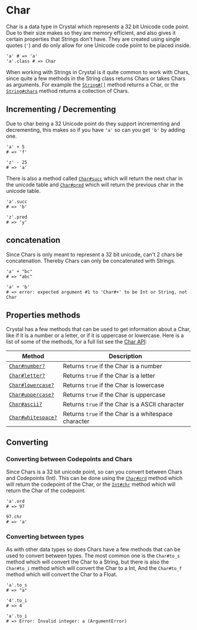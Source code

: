 # Char

Char is a data type in Crystal which represents a 32 bit Unicode code point.
Due to their size makes so they are memory efficient, and also gives it certain properties that Strings don't have.
They are created using single quotes (`'`) and do only allow for one Unicode code point to be placed inside.

```crystal
'a' # => 'a'
'a'.class # => Char
```

When working with Strings in Crystal is it quite common to work with Chars, since quite a few methods in the String class returns Chars or takes Chars as arguments.
For example the [`String#[]`][index] method returns a Char, or the [`String#chars`][chars] method returns a collection of Chars.

## Incrementing / Decrementing

Due to char being a 32 Unicode point do they support incrementing and decrementing, this makes so if you have `'a'` so can you get `'b'` by adding one.

```crystal
'a' + 5
# => 'f'

'z' - 25
# => 'a'
```

There is also a method called [`Char#succ`][succ] which will return the next char in the unicode table and [`Char#pred`][pred] which will return the previous char in the unicode table.

```crystal
'a'.succ
# => 'b'

'z'.pred
# => 'y'
```

## concatenation

Since Chars is only meant to represent a 32 bit unicode, can't 2 chars be concatenation.
Thereby Chars can only be concatenated with Strings.

```Crystal
'a' + "bc"
# => "abc"

'a' + 'b'
# => error: expected argument #1 to 'Char#+' to be Int or String, not Char
```

## Properties methods

Crystal has a few methods that can be used to get information about a Char, like if it is a number or a letter, or if it is uppercase or lowercase.
Here is a list of some of the methods, for a full list see the [Char API][char-api]:

| Method                           | Description                                          |
| -------------------------------- | ---------------------------------------------------- |
| [`Char#number?`][number]         | Returns `true` if the Char is a number               |
| [`Char#letter?`][letter]         | Returns `true` if the Char is a letter               |
| [`Char#lowercase?`][lowercase]   | Returns `true` if the Char is lowercase              |
| [`Char#uppercase?`][uppercase]   | Returns `true` if the Char is uppercase              |
| [`Char#ascii?`][ascii]           | Returns `true` if the Char is a ASCII character      |
| [`Char#whitespace?`][whitespace] | Returns `true` if the Char is a whitespace character |

## Converting

### Converting between Codepoints and Chars

Since Chars is a 32 bit unicode point, so can you convert between Chars and Codepoints (Int).
This can be done using the [`Char#ord`][ord] method which will return the codepoint of the Char, or the [`Int#chr`][chr] method which will return the Char of the codepoint.

```crystal
'a'.ord
# => 97

97.chr
# => 'a'
```

### Converting between types

As with other data types so does Chars have a few methods that can be used to convert between types.
The most common one is the `Char#to_s` method which will convert the Char to a String, but there is also the `Char#to_i` method which will convert the Char to a Int, And the `Char#to_f` method which will convert the Char to a Float.

```crystal
'a'.to_s
# => "a"

'4'.to_i
# => 4

'a'.to_i
# => Error: Invalid integer: a (ArgumentError)
```

[char-api]: https://crystal-lang.org/api/latest/Char.html
[succ]: https://crystal-lang.org/api/latest/Char.html#succ%3AChar-instance-method
[pred]: https://crystal-lang.org/api/latest/Char.html#pred%3AChar-instance-method
[index]: https://crystal-lang.org/api/latest/String.html#%5B%5D%28index%3AInt%29%3AChar-instance-method
[chars]: https://crystal-lang.org/api/latest/String.html#chars%3AArray%28Char%29-instance-method
[ord]: https://crystal-lang.org/api/latest/Char.html#ord%3AInt32-instance-method
[chr]: https://crystal-lang.org/api/latest/Int.html#chr%3AChar-instance-method
[number]: https://crystal-lang.org/api/latest/Char.html#number%3F%3ABool-instance-method
[letter]: https://crystal-lang.org/api/latest/Char.html#letter%3F%3ABool-instance-method
[lowercase]: https://crystal-lang.org/api/latest/Char.html#lowercase%3F%3ABool-instance-method
[uppercase]: https://crystal-lang.org/api/latest/Char.html#uppercase%3F%3ABool-instance-method
[ascii]: https://crystal-lang.org/api/latest/Char.html#ascii%3F%3ABool-instance-method
[whitespace]: https://crystal-lang.org/api/latest/Char.html#whitespace%3F%3ABool-instance-method
